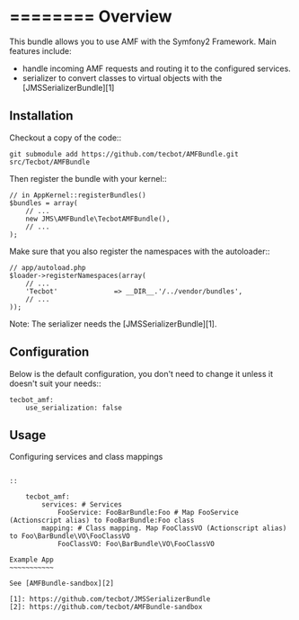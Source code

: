 ========
Overview
========

This bundle allows you to use AMF with the Symfony2 Framework.
Main features include:

- handle incoming AMF requests and routing it to the configured services.
- serializer to convert classes to virtual objects with the [JMSSerializerBundle][1]

Installation
------------
Checkout a copy of the code::

    git submodule add https://github.com/tecbot/AMFBundle.git src/Tecbot/AMFBundle

Then register the bundle with your kernel::

    // in AppKernel::registerBundles()
    $bundles = array(
        // ...
        new JMS\AMFBundle\TecbotAMFBundle(),
        // ...
    );

Make sure that you also register the namespaces with the autoloader::

    // app/autoload.php
    $loader->registerNamespaces(array(
        // ...
        'Tecbot'              => __DIR__.'/../vendor/bundles',
        // ...
    ));

Note: The serializer needs the [JMSSerializerBundle][1].

Configuration
-------------
Below is the default configuration, you don't need to change it unless it doesn't
suit your needs::

    tecbot_amf:
        use_serialization: false

Usage
-----

Configuring services and class mappings
~~~~~~~~~~~~~~~~~~~~~~~~~~~~~~~~~~~~~~~

::

    tecbot_amf:
        services: # Services
            FooService: FooBarBundle:Foo # Map FooService (Actionscript alias) to FooBarBundle:Foo class
        mapping: # Class mapping. Map FooClassVO (Actionscript alias) to Foo\BarBundle\VO\FooClassVO
            FooClassVO: Foo\BarBundle\VO\FooClassVO

Example App
~~~~~~~~~~~

See [AMFBundle-sandbox][2]

[1]: https://github.com/tecbot/JMSSerializerBundle
[2]: https://github.com/tecbot/AMFBundle-sandbox